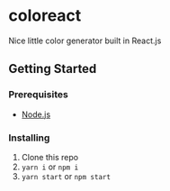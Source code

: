 # coloreact
Nice little color generator built in React.js

## Getting Started

### Prerequisites

* [Node.js](https://nodejs.org/en/)

### Installing

1. Clone this repo
2. `yarn i` or `npm i`
3. `yarn start` or `npm start`
